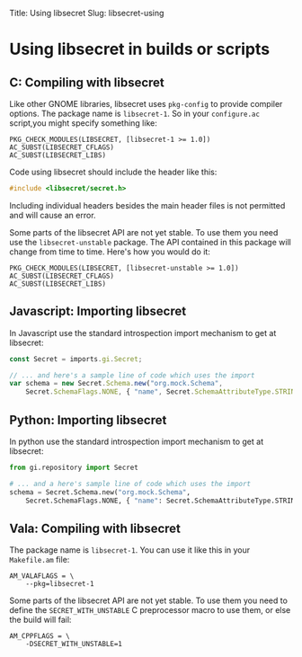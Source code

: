 Title: Using libsecret
Slug: libsecret-using

# Using libsecret in builds or scripts

## C: Compiling with libsecret

Like other GNOME libraries, libsecret uses `pkg-config` to provide compiler
options. The package name is `libsecret-1`. So in your `configure.ac` script,you
might specify something like:

```
PKG_CHECK_MODULES(LIBSECRET, [libsecret-1 >= 1.0])
AC_SUBST(LIBSECRET_CFLAGS)
AC_SUBST(LIBSECRET_LIBS)
```

Code using libsecret should include the header like this:

```c
#include <libsecret/secret.h>
```

Including individual headers besides the main header files is not permitted and
will cause an error.

Some parts of the libsecret API are not yet stable. To use them you need use the
`libsecret-unstable` package. The API contained in this package will change from
time to time. Here's how you would do it:

```
PKG_CHECK_MODULES(LIBSECRET, [libsecret-unstable >= 1.0])
AC_SUBST(LIBSECRET_CFLAGS)
AC_SUBST(LIBSECRET_LIBS)
```

## Javascript: Importing libsecret

In Javascript use the standard introspection import mechanism to get at
libsecret:

```js
const Secret = imports.gi.Secret;

// ... and here's a sample line of code which uses the import
var schema = new Secret.Schema.new("org.mock.Schema",
	Secret.SchemaFlags.NONE, { "name", Secret.SchemaAttributeType.STRING });
```


## Python: Importing libsecret

In python use the standard introspection import mechanism to get at libsecret:

```python
from gi.repository import Secret

# ... and a here's sample line of code which uses the import
schema = Secret.Schema.new("org.mock.Schema",
	Secret.SchemaFlags.NONE, { "name": Secret.SchemaAttributeType.STRING })
```

## Vala: Compiling with libsecret

The package name is `libsecret-1`. You can use it like
this in your `Makefile.am` file:

```
AM_VALAFLAGS = \
	--pkg=libsecret-1
```

Some parts of the libsecret API are not yet stable.
To use them you need to define the `SECRET_WITH_UNSTABLE` C preprocessor
macro to use them, or else the build will fail:

```
AM_CPPFLAGS = \
	-DSECRET_WITH_UNSTABLE=1
```
